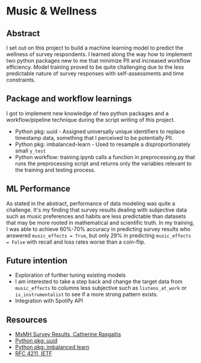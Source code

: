 # Music & Wellness

## Abstract
I set out on this project to build a machine learning model to predict the wellness of survey respondents. I learned along the way how to implement two python packages new to me that minimize PII and increased workflow efficiency. Model training proved to be quite challenging due to the less predictable nature of survey responses with self-assessments and time constraints.

## Package and workflow learnings
I got to implement new knowledge of two python packages and a workflow/pipeline technique during the script writing of this project.

- Python pkg: uuid - Assigned universally unique identifiers to replace timestamp data, something that I perceived to be potentially PII.
- Python pkg: imbalanced-learn - Used to resample a disproportionately small `y_test`
-  Python workflow: training.ipynb calls a function in preprocessing.py that runs the preprocessing script and returns only the variables relevant to the training and testing process.

## ML Performance
As stated in the abstract, performance of data modeling was quite a challenge. It's my finding that survey results dealing with subjective data such as music preferences and habits  are less predictable than datasets that may be more rooted in mathematical and scientific truth. In my training, I was able to achieve 60%-70% accuracy in predicting survey results who answered `music_effects = True`, but only 29% in predicting `music_effects = False` with recall and loss rates worse than a coin-flip.

## Future intention
- Exploration of further tuning existing models
- I am interested to take a step back and change the target data from `music_effects` to columns less subjective such as `listens_at_work` or `is_instrumentalist` to see if a more strong pattern exists.
- Integration with Spotify API

## Resources
- [MxMH Survey Results, Catherine Rasgaitis](https://www.kaggle.com/datasets/catherinerasgaitis/mxmh-survey-results)
- [Python pkg: uuid](https://docs.python.org/3/library/uuid.html#uuid.uuid4)
- [Python pkg: imbalanced learn](https://pypi.org/project/imbalanced-learn/)
- [RFC 4211, IETF](https://datatracker.ietf.org/doc/html/rfc4122.html)

